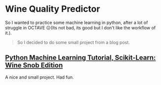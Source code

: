 # Wine Quality Predictor

So I wanted to practice some machine learning in python, after a lot of struggle in OCTAVE 😖(Its not bad, its good but I don't like the workflow of it.).

> So I decided to do some small project from a blog post.

## [Python Machine Learning Tutorial, Scikit-Learn: Wine Snob Edition](https://elitedatascience.com/python-machine-learning-tutorial-scikit-learn)

A nice and small project. Had fun.
